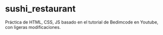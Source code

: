 # sushi_restaurant
Práctica de HTML, CSS, JS basado en el tutorial de Bedimcode en Youtube, con ligeras modificaciones.

